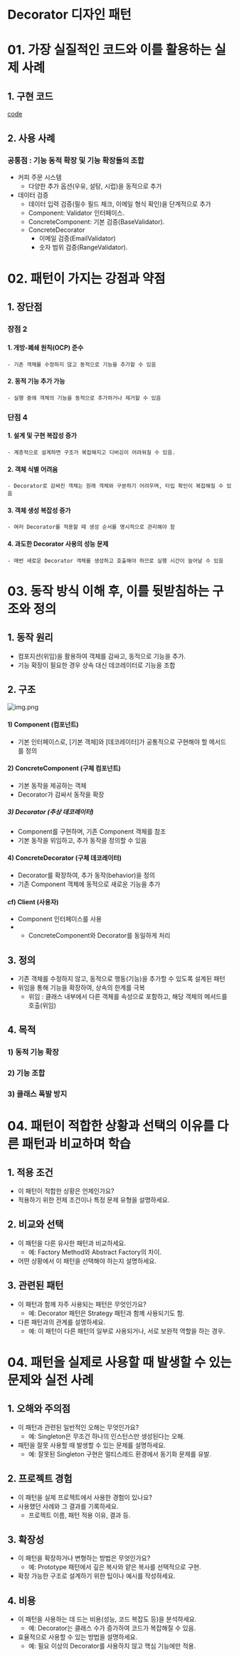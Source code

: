 # Decorator 디자인 패턴

# 01. 가장 실질적인 코드와 이를 활용하는 실제 사례

## 1. 구현 코드
[code](code)

## 2. 사용 사례
### 공통점 : 기능 동적 확장 및 기능 확장들의 조합 

- 커피 주문 시스템 
  - 다양한 추가 옵션(우유, 설탕, 시럽)을 동적으로 추가
- 데이터 검증
  - 데이터 입력 검증(필수 필드 체크, 이메일 형식 확인)을 단계적으로 추가
  - Component: Validator 인터페이스.
  - ConcreteComponent: 기본 검증(BaseValidator).
  - ConcreteDecorator
    - 이메일 검증(EmailValidator)
    - 숫자 범위 검증(RangeValidator).




# 02.  패턴이 가지는 강점과 약점

## 1. 장단점
### 장점 2
#### 1. 개방-폐쇄 원칙(OCP) 준수
    - 기존 객체를 수정하지 않고 동적으로 기능을 추가할 수 있음 
#### 2. 동적 기능 추가 가능
    - 실행 중에 객체의 기능을 동적으로 추가하거나 제거할 수 있음

### 단점 4
#### 1. 설계 및 구현 복잡성 증가
    - 계층적으로 설계하면 구조가 복잡해지고 디버깅이 어려워질 수 있음.
#### 2. 객체 식별 어려움 
    - Decorator로 감싸진 객체는 원래 객체와 구분하기 어려우며, 타입 확인이 복잡해질 수 있음
#### 3. 객체 생성 복잡성 증가
    - 여러 Decorator를 적용할 때 생성 순서를 명시적으로 관리해야 함
#### 4. 과도한 Decorator 사용의 성능 문제
    - 매번 새로운 Decorator 객체를 생성하고 호출해야 하므로 실행 시간이 늘어날 수 있음


# 03. 동작 방식 이해 후, 이를 뒷받침하는 구조와 정의

## 1. 동작 원리
- 컴포지션(위임)을 활용하여 객체를 감싸고, 동적으로 기능을 추가.
- 기능 확장이 필요한 경우 상속 대신 데코레이터로 기능을 조합



## 2. 구조
![img.png](img.png)

#### 1) Component (컴포넌트)
- 기본 인터페이스로, [기본 객체]와 [데코레이터]가 공통적으로 구현해야 할 메서드를 정의

#### 2) ConcreteComponent (구체 컴포넌트)
- 기본 동작을 제공하는 객체
- Decorator가 감싸서 동작을 확장

##### 3) Decorator (추상 데코레이터)
- Component를 구현하며, 기존 Component 객체를 참조
- 기본 동작을 위임하고, 추가 동작을 정의할 수 있음 

#### 4) ConcreteDecorator (구체 데코레이터)
- Decorator를 확장하여, 추가 동작(behavior)을 정의
- 기존 Component 객체에 동적으로 새로운 기능을 추가

#### cf) Client (사용자)
- Component 인터페이스를 사용
- - ConcreteComponent와 Decorator를 동일하게 처리

## 3. 정의
-  기존 객체를 수정하지 않고, 동적으로 행동(기능)을 추가할 수 있도록 설계된 패턴
- 위임을 통해 기능을 확장하여, 상속의 한계를 극복
  - 위임 : 클래스 내부에서 다른 객체를 속성으로 포함하고, 해당 객체의 메서드를 호출(위임)


## 4. 목적
### 1) 동적 기능 확장
### 2) 기능 조합
### 3) 클래스 폭발 방지

# 04.  패턴이 적합한 상황과 선택의 이유를 다른 패턴과 비교하며 학습


## 1. 적용 조건
- 이 패턴이 적합한 상황은 언제인가요?
- 적용하기 위한 전제 조건이나 특정 문제 유형을 설명하세요.

## 2. 비교와 선택
- 이 패턴을 다른 유사한 패턴과 비교하세요.
  - 예: Factory Method와 Abstract Factory의 차이.
- 어떤 상황에서 이 패턴을 선택해야 하는지 설명하세요.


## 3. 관련된 패턴
- 이 패턴과 함께 자주 사용되는 패턴은 무엇인가요?
  - 예: Decorator 패턴은 Strategy 패턴과 함께 사용되기도 함.
- 다른 패턴과의 관계를 설명하세요.
  - 예: 이 패턴이 다른 패턴의 일부로 사용되거나, 서로 보완적 역할을 하는 경우.


# 04.  패턴을 실제로 사용할 때 발생할 수 있는 문제와 실전 사례

## 1. 오해와 주의점
- 이 패턴과 관련된 일반적인 오해는 무엇인가요?
  - 예: Singleton은 무조건 하나의 인스턴스만 생성된다는 오해.
- 패턴을 잘못 사용할 때 발생할 수 있는 문제를 설명하세요.
  - 예: 잘못된 Singleton 구현은 멀티스레드 환경에서 동기화 문제를 유발.



## 2. 프로젝트 경험
- 이 패턴을 실제 프로젝트에서 사용한 경험이 있나요?
- 사용했던 사례와 그 결과를 기록하세요.
  - 프로젝트 이름, 패턴 적용 이유, 결과 등.



## 3. 확장성
- 이 패턴을 확장하거나 변형하는 방법은 무엇인가요?
  - 예: Prototype 패턴에서 깊은 복사와 얕은 복사를 선택적으로 구현.
- 확장 가능한 구조로 설계하기 위한 팁이나 예시를 작성하세요.



## 4. 비용
- 이 패턴을 사용하는 데 드는 비용(성능, 코드 복잡도 등)을 분석하세요.
  - 예: Decorator는 클래스 수가 증가하여 코드가 복잡해질 수 있음.
- 효율적으로 사용할 수 있는 방법을 설명하세요.
  - 예: 필요 이상의 Decorator를 사용하지 않고 핵심 기능에만 적용.